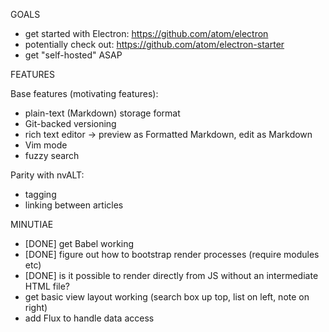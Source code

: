 GOALS

- get started with Electron: https://github.com/atom/electron
- potentially check out: https://github.com/atom/electron-starter
- get "self-hosted" ASAP

FEATURES

Base features (motivating features):

- plain-text (Markdown) storage format
- Git-backed versioning
- rich text editor -> preview as Formatted Markdown, edit as Markdown
- Vim mode
- fuzzy search

Parity with nvALT:

- tagging
- linking between articles

MINUTIAE

- [DONE] get Babel working
- [DONE] figure out how to bootstrap render processes (require modules etc)
- [DONE] is it possible to render directly from JS without an intermediate HTML file?
- get basic view layout working (search box up top, list on left, note on right)
- add Flux to handle data access
